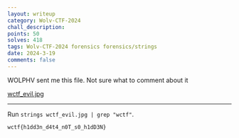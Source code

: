 ```yaml
---
layout: writeup
category: Wolv-CTF-2024
chall_description:
points: 50
solves: 418
tags: Wolv-CTF-2024 forensics forensics/strings
date: 2024-3-19
comments: false
---
```


WOLPHV sent me this file. Not sure what to comment about it  

[wctf_evil.jpg](https://github.com/Nightxade/ctf-writeups/blob/master/assets/CTFs/Wolv-CTF-2024/beginner/wctf_evil.jpg) 

---

Run `strings wctf_evil.jpg | grep "wctf"`.  

    wctf{h1dd3n_d4t4_n0T_s0_h1dD3N}